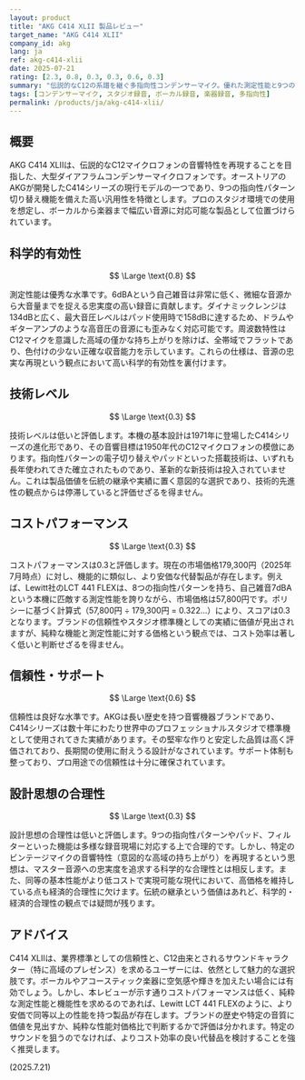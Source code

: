 ```yaml
---
layout: product
title: "AKG C414 XLII 製品レビュー"
target_name: "AKG C414 XLII"
company_id: akg
lang: ja
ref: akg-c414-xlii
date: 2025-07-21
rating: [2.3, 0.8, 0.3, 0.3, 0.6, 0.3]
summary: "伝説的なC12の系譜を継ぐ多指向性コンデンサーマイク。優れた測定性能と9つの指向性パターンによる高い汎用性を備えるが、機能的に類似しより安価な代替品の存在によりコストパフォーマンスは低い。"
tags: [コンデンサーマイク, スタジオ録音, ボーカル録音, 楽器録音, 多指向性]
permalink: /products/ja/akg-c414-xlii/
---
```


## 概要

AKG C414 XLIIは、伝説的なC12マイクロフォンの音響特性を再現することを目指した、大型ダイアフラムコンデンサーマイクロフォンです。オーストリアのAKGが開発したC414シリーズの現行モデルの一つであり、9つの指向性パターン切り替え機能を備えた高い汎用性を特徴とします。プロのスタジオ環境での使用を想定し、ボーカルから楽器まで幅広い音源に対応可能な製品として位置づけられています。

## 科学的有効性

$$ \Large \text{0.8} $$

測定性能は優秀な水準です。6dBAという自己雑音は非常に低く、微細な音源から大音量までを捉える忠実度の高い録音に貢献します。ダイナミックレンジは134dBと広く、最大音圧レベルはパッド使用時で158dBに達するため、ドラムやギターアンプのような高音圧の音源にも歪みなく対応可能です。周波数特性はC12マイクを意識した高域の僅かな持ち上がりを除けば、全帯域でフラットであり、色付けの少ない正確な収音能力を示しています。これらの仕様は、音源の忠実な再現という観点において高い科学的有効性を裏付けます。

## 技術レベル

$$ \Large \text{0.3} $$

技術レベルは低いと評価します。本機の基本設計は1971年に登場したC414シリーズの進化形であり、その音響目標は1950年代のC12マイクロフォンの模倣にあります。指向性パターンの電子切り替えやパッドといった搭載技術は、いずれも長年使われてきた確立されたものであり、革新的な新技術は投入されていません。これは製品価値を伝統の継承や実績に置く意図的な選択であり、技術的先進性の観点からは停滞していると評価せざるを得ません。

## コストパフォーマンス

$$ \Large \text{0.3} $$

コストパフォーマンスは0.3と評価します。現在の市場価格179,300円（2025年7月時点）に対し、機能的に類似し、より安価な代替製品が存在します。例えば、Lewitt社のLCT 441 FLEXは、8つの指向性パターンを持ち、自己雑音7dBAという本機に匹敵する測定性能を誇りながら、市場価格は57,800円です。ポリシーに基づく計算式（57,800円 ÷ 179,300円 = 0.322...）により、スコアは0.3となります。ブランドの信頼性やスタジオ標準機としての実績に価値が見出されますが、純粋な機能と測定性能に対する価格という観点では、コスト効率は著しく低いと判断せざるを得ません。

## 信頼性・サポート

$$ \Large \text{0.6} $$

信頼性は良好な水準です。AKGは長い歴史を持つ音響機器ブランドであり、C414シリーズは数十年にわたり世界中のプロフェッショナルスタジオで標準機として使用されてきた実績があります。その堅牢な作りと安定した品質は高く評価されており、長期間の使用に耐えうる設計がなされています。サポート体制も整っており、プロ用途での信頼性は十分に確保されています。

## 設計思想の合理性

$$ \Large \text{0.3} $$

設計思想の合理性は低いと評価します。9つの指向性パターンやパッド、フィルターといった機能は多様な録音現場に対応する上で合理的です。しかし、特定のビンテージマイクの音響特性（意図的な高域の持ち上がり）を再現するという思想は、マスター音源への忠実度を追求する科学的な合理性とは相反します。また、同等の基本性能がより低コストで実現可能な現代において、高価格を維持している点も経済的合理性に欠けます。伝統の継承という価値はあれど、科学的・経済的合理性の観点では疑問が残ります。

## アドバイス

C414 XLIIは、業界標準としての信頼性と、C12由来とされるサウンドキャラクター（特に高域のプレゼンス）を求めるユーザーには、依然として魅力的な選択肢です。ボーカルやアコースティック楽器に空気感や輝きを加えたい場合には有効でしょう。しかし、本レビューが示す通りコストパフォーマンスは低く、純粋な測定性能と機能性を求めるのであれば、Lewitt LCT 441 FLEXのように、より安価で同等以上の性能を持つ製品が存在します。ブランドの歴史や特定の音質に価値を見出すか、純粋な性能対価格比で判断するかで評価は分かれます。特定のサウンドを狙うのでなければ、よりコスト効率の良い代替品を検討することを強く推奨します。

(2025.7.21)